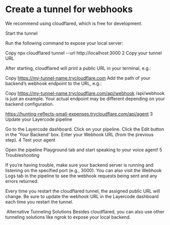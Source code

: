 # Create a tunnel for webhooks

We recommend using cloudflared, which is free for development.

Start the tunnel

Run the following command to expose your local server:


Copy
npx cloudflared tunnel --url http://localhost:3000
2
Copy your tunnel URL

After starting, cloudflared will print a public URL in your terminal, e.g.:


Copy
https://my-tunnel-name.trycloudflare.com
Add the path of your backend’s webhook endpoint to the URL, e.g.:


Copy
https://my-tunnel-name.trycloudflare.com/api/webhook
/api/webhook is just an example. Your actual endpoint may be different depending on your backend configuration.

https://hunting-reflects-small-expenses.trycloudflare.com/api/agent
3
Update your Layercode pipeline

Go to the Layercode dashboard.
Click on your pipeline.
Click the Edit button in the ‘Your Backend’ box.
Enter your Webhook URL (from the previous step).
4
Test your agent

Open the pipeline Playground tab and start speaking to your voice agent!
5
Troubleshooting

If you’re having trouble, make sure your backend server is running and listening on the specified port (e.g., 3000). You can also visit the Webhook Logs tab in the pipeline to see the webhook requests being sent and any errors returned.

Every time you restart the cloudflared tunnel, the assigned public URL will change. Be sure to update the webhook URL in the Layercode dashboard each time you restart the tunnel.

​
Alternative Tunneling Solutions
Besides cloudflared, you can also use other tunneling solutions like ngrok to expose your local backend.